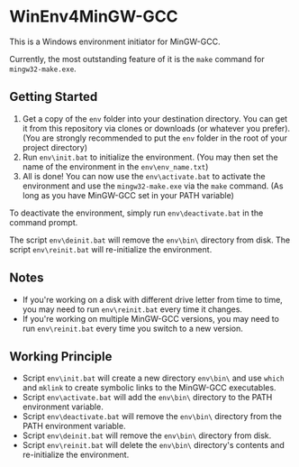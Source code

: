 # WinEnv4MinGW-GCC

This is a Windows environment initiator for MinGW-GCC.

Currently, the most outstanding feature of it is the `make` command for `mingw32-make.exe`.

## Getting Started

1. Get a copy of the `env` folder into your destination directory. You can get it from this repository via clones or downloads (or whatever you prefer). (You are strongly recommended to put the `env` folder in the root of your project directory)
2. Run `env\init.bat` to initialize the environment. (You may then set the name of the environment in the `env\env_name.txt`)
3. All is done! You can now use the `env\activate.bat` to activate the environment and use the `mingw32-make.exe` via the `make` command. (As long as you have MinGW-GCC set in your PATH variable)

To deactivate the environment, simply run `env\deactivate.bat` in the command prompt.

The script `env\deinit.bat` will remove the `env\bin\` directory from disk.
The script `env\reinit.bat` will re-initialize the environment.

## Notes

- If you're working on a disk with different drive letter from time to time, you may need to run `env\reinit.bat` every time it changes.
- If you're working on multiple MinGW-GCC versions, you may need to run `env\reinit.bat` every time you switch to a new version.

## Working Principle

- Script `env\init.bat` will create a new directory `env\bin\` and use `which` and `mklink` to create symbolic links to the MinGW-GCC executables.
- Script `env\activate.bat` will add the `env\bin\` directory to the PATH environment variable.
- Script `env\deactivate.bat` will remove the `env\bin\` directory from the PATH environment variable.
- Script `env\deinit.bat` will remove the `env\bin\` directory from disk.
- Script `env\reinit.bat` will delete the `env\bin\` directory's contents and re-initialize the environment.

